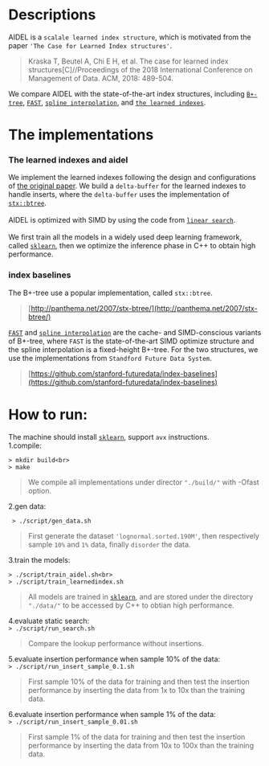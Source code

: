 # Descriptions

AIDEL is a `scalale learned index structure`, which is motivated from the paper `'The Case for Learned Index structures'`.<br>

> Kraska T, Beutel A, Chi E H, et al. The case for learned index structures[C]//Proceedings of the 2018 International Conference on Management of Data. ACM, 2018: 489-504. <br>

We compare AIDEL with the state-of-the-art index structures, including [`B+-tree`](http://panthema.net/2007/stx-btree/), [`FAST`](http://kaldewey.com/pubs/FAST__SIGMOD10.pdf), [`spline interpolation`](http://databasearchitects.blogspot.com/2017/12/the-case-for-b-tree-index-structures.html), and [`the learned indexes`](https://arxiv.org/abs/1712.01208).

# The implementations
### The learned indexes and aidel
We implement the learned indexes following the design and configurations of [the original paper](https://arxiv.org/abs/1712.01208). We build a `delta-buffer` for the learned indexes to handle inserts, where the `delta-buffer` uses the implementation of [`stx::btree`](http://panthema.net/2007/stx-btree/).<br>
<br>AIDEL is optimized with SIMD by using the code from [`linear search`](https://dirtyhandscoding.wordpress.com/2017/08/25/performance-comparison-linear-search-vs-binary-search/).<br>
<br>We first train all the models in a widely used deep learning framework, called [`sklearn`](https://scikit-learn.org/stable/), then we optimize the inference phase in C++ to obtain high performance.<br>

### index baselines
The B+-tree use a popular implementation, called `stx::btree`.<br>
> [http://panthema.net/2007/stx-btree/](http://panthema.net/2007/stx-btree/)<br>

[`FAST`](http://kaldewey.com/pubs/FAST__SIGMOD10.pdf) and [`spline interpolation`](http://databasearchitects.blogspot.com/2017/12/the-case-for-b-tree-index-structures.html) are the cache- and SIMD-conscious variants of B+-tree, where `FAST` is the state-of-the-art SIMD optimize structure and the spline interpolation is a fixed-height B+-tree. For the two structures, we use the implementations from `Standford Future Data System`.
> [https://github.com/stanford-futuredata/index-baselines](https://github.com/stanford-futuredata/index-baselines)



# How to run:
The machine should install [`sklearn`](https://scikit-learn.org/stable/), support `avx` instructions.<br>
1.compile: <br>
```
> mkdir build<br>
> make
```

> We compile all implementations under director `"./build/"` with -Ofast option.

2.gen data:<br>

``` > ./script/gen_data.sh```

> First generate the dataset `'lognormal.sorted.190M'`, then respectively sample `10%` and `1%` data, finally `disorder` the data.

3.train the models:<br>
```
> ./script/train_aidel.sh<br>
> ./script/train_learnedindex.sh
```

> All models are trained in [`sklearn`](https://scikit-learn.org/stable/), and are stored under the directory `"./data/"` to be accessed by C++ to obtian high performance.

4.evaluate static search:<br>
```> ./script/run_search.sh```

> Compare the lookup performance without insertions.

5.evaluate insertion performance when sample 10% of the data:<br>
```> ./script/run_insert_sample_0.1.sh```

> First sample 10% of the data for training and then test the insertion performance by inserting the data from 1x to 10x than the training data.

6.evaluate insertion performance when sample 1% of the data:<br>
```> ./script/run_insert_sample_0.01.sh```

> First sample 1% of the data for training and then test the insertion performance by inserting the data from 10x to 100x than the training data.

